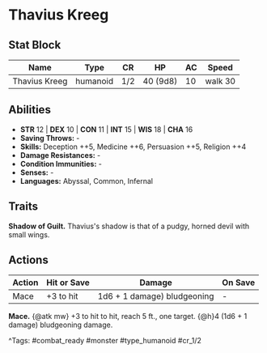 # Thavius Kreeg

## Stat Block

| Name | Type | CR | HP | AC | Speed |
|------|------|----|----|----|-------|
| Thavius Kreeg | humanoid | 1/2 | 40 (9d8) | 10 | walk 30 |

## Abilities

- **STR** 12 | **DEX** 10 | **CON** 11 | **INT** 15 | **WIS** 18 | **CHA** 16
- **Saving Throws:** -  
- **Skills:** Deception ++5, Medicine ++6, Persuasion ++5, Religion ++4  
- **Damage Resistances:** -  
- **Condition Immunities:** -  
- **Senses:** -  
- **Languages:** Abyssal, Common, Infernal

## Traits

**Shadow of Guilt.** Thavius's shadow is that of a pudgy, horned devil with small wings.


## Actions

| Action | Hit or Save | Damage | On Save |
|--------|--------------|--------|----------|
| Mace | +3 to hit | 1d6 + 1 damage) bludgeoning | - |

**Mace.** {@atk mw} +3 to hit to hit, reach 5 ft., one target. {@h}4 (1d6 + 1 damage) bludgeoning damage.


^Tags: #combat_ready #monster #type_humanoid #cr_1/2